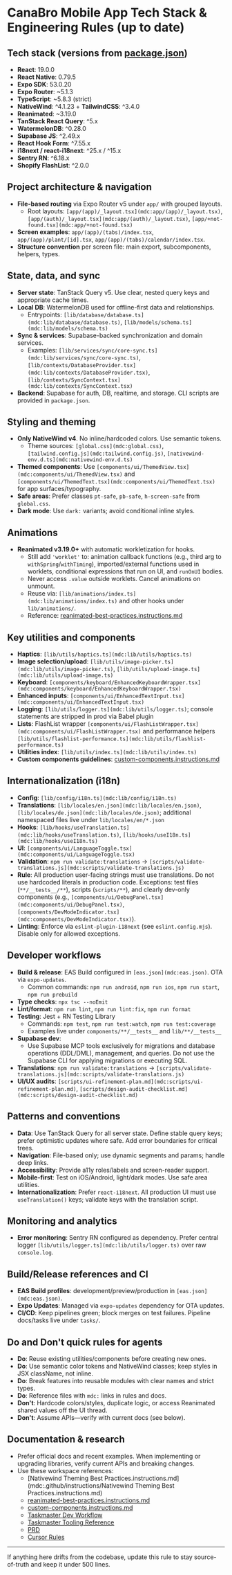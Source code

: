 # CanaBro Mobile App Tech Stack & Engineering Rules (up to date)

## Tech stack (versions from [package.json](mdc:package.json))
- **React**: 19.0.0
- **React Native**: 0.79.5
- **Expo SDK**: 53.0.20
- **Expo Router**: ~5.1.3
- **TypeScript**: ~5.8.3 (strict)
- **NativeWind**: ^4.1.23 + **TailwindCSS**: ^3.4.0
- **Reanimated**: ~3.19.0
- **TanStack React Query**: ^5.x
- **WatermelonDB**: ^0.28.0
- **Supabase JS**: ^2.49.x
- **React Hook Form**: ^7.55.x
- **i18next / react-i18next**: ^25.x / ^15.x
- **Sentry RN**: ^6.18.x
- **Shopify FlashList**: ^2.0.0

## Project architecture & navigation
- **File-based routing** via Expo Router v5 under `app/` with grouped layouts.
  - Root layouts: `[app/(app)/_layout.tsx](mdc:app/(app)/_layout.tsx)`, `[app/(auth)/_layout.tsx](mdc:app/(auth)/_layout.tsx)`, `[app/+not-found.tsx](mdc:app/+not-found.tsx)`
- **Screen examples**: `app/(app)/(tabs)/index.tsx`, `app/(app)/plant/[id].tsx`, `app/(app)/(tabs)/calendar/index.tsx`.
- **Structure convention** per screen file: main export, subcomponents, helpers, types.

## State, data, and sync
- **Server state**: TanStack Query v5. Use clear, nested query keys and appropriate cache times.
- **Local DB**: WatermelonDB used for offline-first data and relationships.
  - Entrypoints: `[lib/database/database.ts](mdc:lib/database/database.ts)`, `[lib/models/schema.ts](mdc:lib/models/schema.ts)`
- **Sync & services**: Supabase-backed synchronization and domain services.
  - Examples: `[lib/services/sync/core-sync.ts](mdc:lib/services/sync/core-sync.ts)`, `[lib/contexts/DatabaseProvider.tsx](mdc:lib/contexts/DatabaseProvider.tsx)`, `[lib/contexts/SyncContext.tsx](mdc:lib/contexts/SyncContext.tsx)`
- **Backend**: Supabase for auth, DB, realtime, and storage. CLI scripts are provided in `package.json`.

## Styling and theming
- **Only NativeWind v4**. No inline/hardcoded colors. Use semantic tokens.
  - Theme sources: `[global.css](mdc:global.css)`, `[tailwind.config.js](mdc:tailwind.config.js)`, `[nativewind-env.d.ts](mdc:nativewind-env.d.ts)`
- **Themed components**: Use `[components/ui/ThemedView.tsx](mdc:components/ui/ThemedView.tsx)` and `[components/ui/ThemedText.tsx](mdc:components/ui/ThemedText.tsx)` for app surfaces/typography.
- **Safe areas**: Prefer classes `pt-safe`, `pb-safe`, `h-screen-safe` from `global.css`.
- **Dark mode**: Use `dark:` variants; avoid conditional inline styles.

## Animations
- **Reanimated v3.19.0+** with automatic workletization for hooks.
  - Still add `'worklet'` to: animation callback functions (e.g., third arg to `withSpring`/`withTiming`), imported/external functions used in worklets, conditional expressions that run on UI, and `runOnUI` bodies.
  - Never access `.value` outside worklets. Cancel animations on unmount.
  - Reuse via: `[lib/animations/index.ts](mdc:lib/animations/index.ts)` and other hooks under `lib/animations/`.
  - Reference: [reanimated-best-practices.instructions.md](mdc:.github/instructions/reanimated-best-practices.instructions.md)

## Key utilities and components
- **Haptics**: `[lib/utils/haptics.ts](mdc:lib/utils/haptics.ts)`
- **Image selection/upload**: `[lib/utils/image-picker.ts](mdc:lib/utils/image-picker.ts)`, `[lib/utils/upload-image.ts](mdc:lib/utils/upload-image.ts)`
- **Keyboard**: `[components/keyboard/EnhancedKeyboardWrapper.tsx](mdc:components/keyboard/EnhancedKeyboardWrapper.tsx)`
- **Enhanced inputs**: `[components/ui/EnhancedTextInput.tsx](mdc:components/ui/EnhancedTextInput.tsx)`
- **Logging**: `[lib/utils/logger.ts](mdc:lib/utils/logger.ts)`; console statements are stripped in prod via Babel plugin
- **Lists**: FlashList wrapper `[components/ui/FlashListWrapper.tsx](mdc:components/ui/FlashListWrapper.tsx)` and performance helpers `[lib/utils/flashlist-performance.ts](mdc:lib/utils/flashlist-performance.ts)`
- **Utilities index**: `[lib/utils/index.ts](mdc:lib/utils/index.ts)`
- **Custom components guidelines**: [custom-components.instructions.md](mdc:.github/instructions/custom-components.instructions.md)

## Internationalization (i18n)
- **Config**: `[lib/config/i18n.ts](mdc:lib/config/i18n.ts)`
- **Translations**: `[lib/locales/en.json](mdc:lib/locales/en.json)`, `[lib/locales/de.json](mdc:lib/locales/de.json)`; additional namespaced files live under `lib/locales/en/*.json`
- **Hooks**: `[lib/hooks/useTranslation.ts](mdc:lib/hooks/useTranslation.ts)`, `[lib/hooks/useI18n.ts](mdc:lib/hooks/useI18n.ts)`
- **UI**: `[components/ui/LanguageToggle.tsx](mdc:components/ui/LanguageToggle.tsx)`
- **Validation**: `npm run validate:translations` → `[scripts/validate-translations.js](mdc:scripts/validate-translations.js)`
- **Rule**: All production user-facing strings must use translations. Do not use hardcoded literals in production code. Exceptions: test files (`**/__tests__/**`), scripts (`scripts/**`), and clearly dev-only components (e.g., `[components/ui/DebugPanel.tsx](mdc:components/ui/DebugPanel.tsx)`, `[components/DevModeIndicator.tsx](mdc:components/DevModeIndicator.tsx)`).
- **Linting**: Enforce via `eslint-plugin-i18next` (see `eslint.config.mjs`). Disable only for allowed exceptions.

## Developer workflows
- **Build & release**: EAS Build configured in `[eas.json](mdc:eas.json)`. OTA via `expo-updates`.
  - Common commands: `npm run android`, `npm run ios`, `npm run start`, `npm run prebuild`
- **Type checks**: `npx tsc --noEmit`
- **Lint/format**: `npm run lint`, `npm run lint:fix`, `npm run format`
- **Testing**: Jest + RN Testing Library
  - Commands: `npm test`, `npm run test:watch`, `npm run test:coverage`
  - Examples live under `components/**/__tests__` and `lib/**/__tests__`
- **Supabase dev**:
  - Use Supabase MCP tools exclusively for migrations and database operations (DDL/DML), management, and queries. Do not use the Supabase CLI for applying migrations or executing SQL.
- **Translations**: `npm run validate:translations` → `[scripts/validate-translations.js](mdc:scripts/validate-translations.js)`
- **UI/UX audits**: `[scripts/ui-refinement-plan.md](mdc:scripts/ui-refinement-plan.md)`, `[scripts/design-audit-checklist.md](mdc:scripts/design-audit-checklist.md)`

## Patterns and conventions
- **Data**: Use TanStack Query for all server state. Define stable query keys; prefer optimistic updates where safe. Add error boundaries for critical trees.
- **Navigation**: File-based only; use dynamic segments and params; handle deep links.
- **Accessibility**: Provide a11y roles/labels and screen-reader support.
- **Mobile-first**: Test on iOS/Android, light/dark modes. Use safe area utilities.
- **Internationalization**: Prefer `react-i18next`. All production UI must use `useTranslation()` keys; validate keys with the translation script.
## Monitoring and analytics
- **Error monitoring**: Sentry RN configured as dependency. Prefer central logger `[lib/utils/logger.ts](mdc:lib/utils/logger.ts)` over raw `console.log`.

## Build/Release references and CI
- **EAS Build profiles**: development/preview/production in `[eas.json](mdc:eas.json)`.
- **Expo Updates**: Managed via `expo-updates` dependency for OTA updates.
- **CI/CD**: Keep pipelines green; block merges on test failures. Pipeline docs/tasks live under `tasks/`.

## Do and Don't quick rules for agents
- **Do**: Reuse existing utilities/components before creating new ones.
- **Do**: Use semantic color tokens and NativeWind classes; keep styles in JSX className, not inline.
- **Do**: Break features into reusable modules with clear names and strict types.
- **Do**: Reference files with `mdc:` links in rules and docs.
- **Don't**: Hardcode colors/styles, duplicate logic, or access Reanimated shared values off the UI thread.
- **Don't**: Assume APIs—verify with current docs (see below).

## Documentation & research
- Prefer official docs and recent examples. When implementing or upgrading libraries, verify current APIs and breaking changes.
- Use these workspace references:
  - [Nativewind Theming Best Practices.instructions.md](mdc:.github/instructions/Nativewind Theming Best Practices.instructions.md)
  - [reanimated-best-practices.instructions.md](mdc:.github/instructions/reanimated-best-practices.instructions.md)
  - [custom-components.instructions.md](mdc:.github/instructions/custom-components.instructions.md)
  - [Taskmaster Dev Workflow](mdc:.cursor/rules/taskmaster/dev_workflow.mdc)
  - [Taskmaster Tooling Reference](mdc:.cursor/rules/taskmaster/taskmaster.mdc)
  - [PRD](mdc:.taskmaster/docs/prd.txt)
  - [Cursor Rules](mdc:.cursor/rules/cursor_rules.mdc)

---
If anything here drifts from the codebase, update this rule to stay source-of-truth and keep it under 500 lines.